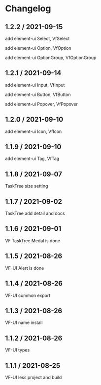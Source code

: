 # Changelog

## 1.2.2 / 2021-09-15

add element-ui Select, VfSelect

add element-ui Option, VfOption

add element-ui OptionGroup, VfOptionGroup

## 1.2.1 / 2021-09-14

add element-ui Input, VfInput

add element-ui Button, VfButton

add element-ui Popover, VfPopover

## 1.2.0 / 2021-09-10

add element-ui Icon, VfIcon

## 1.1.9 / 2021-09-10

add element-ui Tag, VfTag

## 1.1.8 / 2021-09-07

TaskTree size setting

## 1.1.7 / 2021-09-02

TaskTree add detail and docs

## 1.1.6 / 2021-09-01

VF TaskTree Medal is done

## 1.1.5 / 2021-08-26

VF-UI Alert is done

## 1.1.4 / 2021-08-26

VF-UI common export

## 1.1.3 / 2021-08-26

VF-UI name install

## 1.1.2 / 2021-08-26

VF-UI types

## 1.1.1 / 2021-08-25

VF-UI less project and build
